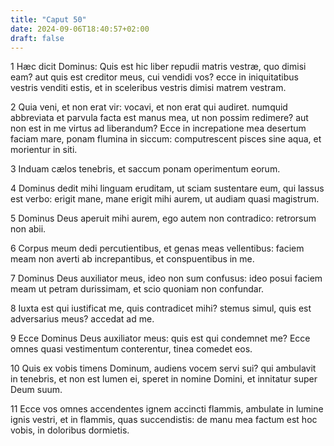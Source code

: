 ```yaml
---
title: "Caput 50"
date: 2024-09-06T18:40:57+02:00
draft: false
---
```




1 Hæc dicit Dominus: Quis est hic liber repudii matris vestræ, quo dimisi eam? aut quis est creditor meus, cui vendidi vos? ecce in iniquitatibus vestris venditi estis, et in sceleribus vestris dimisi matrem vestram.

2 Quia veni, et non erat vir: vocavi, et non erat qui audiret. numquid abbreviata et parvula facta est manus mea, ut non possim redimere? aut non est in me virtus ad liberandum? Ecce in increpatione mea desertum faciam mare, ponam flumina in siccum: computrescent pisces sine aqua, et morientur in siti.

3 Induam cælos tenebris, et saccum ponam operimentum eorum.

4 Dominus dedit mihi linguam eruditam, ut sciam sustentare eum, qui lassus est verbo: erigit mane, mane erigit mihi aurem, ut audiam quasi magistrum.

5 Dominus Deus aperuit mihi aurem, ego autem non contradico: retrorsum non abii.

6 Corpus meum dedi percutientibus, et genas meas vellentibus: faciem meam non averti ab increpantibus, et conspuentibus in me.

7 Dominus Deus auxiliator meus, ideo non sum confusus: ideo posui faciem meam ut petram durissimam, et scio quoniam non confundar.

8 Iuxta est qui iustificat me, quis contradicet mihi? stemus simul, quis est adversarius meus? accedat ad me.

9 Ecce Dominus Deus auxiliator meus: quis est qui condemnet me? Ecce omnes quasi vestimentum conterentur, tinea comedet eos.

10 Quis ex vobis timens Dominum, audiens vocem servi sui? qui ambulavit in tenebris, et non est lumen ei, speret in nomine Domini, et innitatur super Deum suum.

11 Ecce vos omnes accendentes ignem accincti flammis, ambulate in lumine ignis vestri, et in flammis, quas succendistis: de manu mea factum est hoc vobis, in doloribus dormietis.

